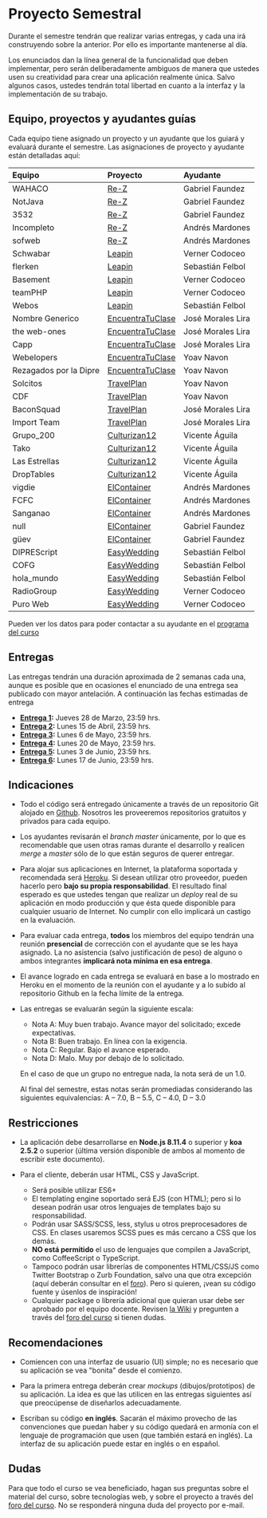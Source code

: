 # Proyecto Semestral

Durante el semestre tendrán que realizar varias entregas, y cada una irá construyendo sobre la anterior. Por ello es importante mantenerse al día.

Los enunciados dan la línea general de la funcionalidad que deben implementar, pero serán deliberadamente ambiguos de manera que ustedes usen su creatividad para crear una aplicación realmente única. Salvo algunos casos, ustedes tendrán total libertad en cuanto a la interfaz y la implementación de su trabajo.

## Equipo, proyectos y ayudantes guías

Cada equipo tiene asignado un proyecto y un ayudante que los guiará y evaluará durante el semestre. Las asignaciones de proyecto y ayudante están detalladas aquí:

| Equipo  | Proyecto | Ayudante |
|:---------------------- |:---------------------------| :------|
| WAHACO                 |  [Re-Z](https://docs.google.com/document/d/12Z_E5eLQOlIlj7V4ogaQ0MrkUAdKtwwK83n3gruepNs/edit?usp=sharing)      | Gabriel Faundez     |
| NotJava                |  [Re-Z](https://docs.google.com/document/d/12Z_E5eLQOlIlj7V4ogaQ0MrkUAdKtwwK83n3gruepNs/edit?usp=sharing)      | Gabriel Faundez     |
| 3532                   |  [Re-Z](https://docs.google.com/document/d/12Z_E5eLQOlIlj7V4ogaQ0MrkUAdKtwwK83n3gruepNs/edit?usp=sharing)      | Gabriel Faundez     |
| Incompleto             |  [Re-Z](https://docs.google.com/document/d/12Z_E5eLQOlIlj7V4ogaQ0MrkUAdKtwwK83n3gruepNs/edit?usp=sharing)      | Andrés Mardones     |
| sofweb                 |  [Re-Z](https://docs.google.com/document/d/12Z_E5eLQOlIlj7V4ogaQ0MrkUAdKtwwK83n3gruepNs/edit?usp=sharing)      | Andrés Mardones     |
| Schwabar               |  [Leapin](https://docs.google.com/document/d/1f_pqys0On6WQLmpHFvsHBFmdH5PN9o_jza8o20fy56E/edit?usp=sharing)      | Verner Codoceo      |
| flerken                |  [Leapin](https://docs.google.com/document/d/1f_pqys0On6WQLmpHFvsHBFmdH5PN9o_jza8o20fy56E/edit?usp=sharing)      | Sebastián Felbol    |
| Basement               |  [Leapin](https://docs.google.com/document/d/1f_pqys0On6WQLmpHFvsHBFmdH5PN9o_jza8o20fy56E/edit?usp=sharing)      | Verner Codoceo      |
| teamPHP                |  [Leapin](https://docs.google.com/document/d/1f_pqys0On6WQLmpHFvsHBFmdH5PN9o_jza8o20fy56E/edit?usp=sharing)      | Verner Codoceo      |
| Webos                  |  [Leapin](https://docs.google.com/document/d/1f_pqys0On6WQLmpHFvsHBFmdH5PN9o_jza8o20fy56E/edit?usp=sharing)      | Sebastián Felbol    |
| Nombre Generico        |  [EncuentraTuClase](https://docs.google.com/document/d/1uav7VCsBrMMVAv55pjmq00BkoZkjo84PncXTYj8sGYg/edit?usp=sharing)      | José Morales Lira   |
| the web-ones           |  [EncuentraTuClase](https://docs.google.com/document/d/1uav7VCsBrMMVAv55pjmq00BkoZkjo84PncXTYj8sGYg/edit?usp=sharing)      | José Morales Lira   |
| Capp                   |  [EncuentraTuClase](https://docs.google.com/document/d/1uav7VCsBrMMVAv55pjmq00BkoZkjo84PncXTYj8sGYg/edit?usp=sharing)      | José Morales Lira   |
| Webelopers             |  [EncuentraTuClase](https://docs.google.com/document/d/1uav7VCsBrMMVAv55pjmq00BkoZkjo84PncXTYj8sGYg/edit?usp=sharing)      | Yoav Navon          |
| Rezagados por la Dipre |  [EncuentraTuClase](https://docs.google.com/document/d/1uav7VCsBrMMVAv55pjmq00BkoZkjo84PncXTYj8sGYg/edit?usp=sharing)      | Yoav Navon          |
| Solcitos               |  [TravelPlan](https://docs.google.com/document/d/1QjRTJzZy_alGnRNeemSW0DtP3rYpggvBh6UkbL2BE2c/edit?usp=sharing)      | Yoav Navon          |
| CDF                    |  [TravelPlan](https://docs.google.com/document/d/1QjRTJzZy_alGnRNeemSW0DtP3rYpggvBh6UkbL2BE2c/edit?usp=sharing)      | Yoav Navon          |
| BaconSquad             |  [TravelPlan](https://docs.google.com/document/d/1QjRTJzZy_alGnRNeemSW0DtP3rYpggvBh6UkbL2BE2c/edit?usp=sharing)      | José Morales Lira   |
| Import Team            |  [TravelPlan](https://docs.google.com/document/d/1QjRTJzZy_alGnRNeemSW0DtP3rYpggvBh6UkbL2BE2c/edit?usp=sharing)      | José Morales Lira   |
| Grupo_200              |  [Culturizan12](https://docs.google.com/document/d/1wA3xYinyUGJW3zYN2vkoyAdGRFKa7beWN1uCMYvpgi8/edit?usp=sharing)      | Vicente Águila      |
| Tako                   |  [Culturizan12](https://docs.google.com/document/d/1wA3xYinyUGJW3zYN2vkoyAdGRFKa7beWN1uCMYvpgi8/edit?usp=sharing)      | Vicente Águila      |
| Las Estrellas          |  [Culturizan12](https://docs.google.com/document/d/1wA3xYinyUGJW3zYN2vkoyAdGRFKa7beWN1uCMYvpgi8/edit?usp=sharing)      | Vicente Águila      |
| DropTables             |  [Culturizan12](https://docs.google.com/document/d/1wA3xYinyUGJW3zYN2vkoyAdGRFKa7beWN1uCMYvpgi8/edit?usp=sharing)      | Vicente Águila      |
| vigdie                 |  [ElContainer](https://docs.google.com/document/d/1-c1aLwdUhI1O0IcXMQeLrShkn3YQrjkcyBwBPu-P2IE/edit?usp=sharing)      | Andrés Mardones     |
| FCFC                   |  [ElContainer](https://docs.google.com/document/d/1-c1aLwdUhI1O0IcXMQeLrShkn3YQrjkcyBwBPu-P2IE/edit?usp=sharing)      | Andrés Mardones     |
| Sanganao               |  [ElContainer](https://docs.google.com/document/d/1-c1aLwdUhI1O0IcXMQeLrShkn3YQrjkcyBwBPu-P2IE/edit?usp=sharing)      | Andrés Mardones     |
| null                   |  [ElContainer](https://docs.google.com/document/d/1-c1aLwdUhI1O0IcXMQeLrShkn3YQrjkcyBwBPu-P2IE/edit?usp=sharing)      | Gabriel Faundez     |
| güev                   |  [ElContainer](https://docs.google.com/document/d/1-c1aLwdUhI1O0IcXMQeLrShkn3YQrjkcyBwBPu-P2IE/edit?usp=sharing)      | Gabriel Faundez     |
| DIPREScript            |  [EasyWedding](https://docs.google.com/document/d/1BfLXUTcOJ7eXdVgXmZ34htYd22O4DguSdakBKqGWbeg/edit?usp=sharing)      | Sebastián Felbol    |
| COFG                   |  [EasyWedding](https://docs.google.com/document/d/1BfLXUTcOJ7eXdVgXmZ34htYd22O4DguSdakBKqGWbeg/edit?usp=sharing)      | Sebastián Felbol    |
| hola_mundo             |  [EasyWedding](https://docs.google.com/document/d/1BfLXUTcOJ7eXdVgXmZ34htYd22O4DguSdakBKqGWbeg/edit?usp=sharing)      | Sebastián Felbol    |
| RadioGroup             |  [EasyWedding](https://docs.google.com/document/d/1BfLXUTcOJ7eXdVgXmZ34htYd22O4DguSdakBKqGWbeg/edit?usp=sharing)      | Verner Codoceo      |
| Puro Web               |  [EasyWedding](https://docs.google.com/document/d/1BfLXUTcOJ7eXdVgXmZ34htYd22O4DguSdakBKqGWbeg/edit?usp=sharing)      | Verner Codoceo      |

Pueden ver los datos para poder contactar a su ayudante en el [programa del curso](../../../#equipo)

## Entregas

Las entregas tendrán una duración aproximada de 2 semanas cada una, aunque es posible que en ocasiones el enunciado de una entrega sea publicado con mayor antelación. A continuación las fechas estimadas de entrega

* **[Entrega 1](enunciados/entrega1.md):** Jueves 28 de Marzo, 23:59 hrs.
* **[Entrega 2](enunciados/entrega2.md):** Lunes 15 de Abril, 23:59 hrs.
* **[Entrega 3](enunciados/entrega3.md):** Lunes 6 de Mayo, 23:59 hrs.
* **[Entrega 4](enunciados/entrega4.md):** Lunes 20 de Mayo, 23:59 hrs.
* **[Entrega 5](enunciados/entrega5.md):** Lunes 3 de Junio, 23:59 hrs.
* **[Entrega 6](enunciados/entrega6.md):** Lunes 17 de Junio, 23:59 hrs.

## Indicaciones

* Todo el código será entregado únicamente a través de un repositorio Git alojado en [Github](https://github.com). Nosotros les proveeremos repositorios gratuitos y privados para cada equipo.

* Los ayudantes revisarán el *branch master* únicamente, por lo que es recomendable que usen otras ramas durante el desarrollo y realicen *merge* a *master* sólo de lo que están seguros de querer entregar.

* Para alojar sus aplicaciones en Internet, la plataforma soportada y recomendada será [Heroku](https://www.heroku.com/). Si desean utilizar otro proveedor, pueden hacerlo pero **bajo su propia responsabilidad**. El resultado final esperado es que ustedes tengan que realizar un *deploy* real de su aplicación en modo producción y que ésta quede disponible para cualquier usuario de Internet. No cumplir con ello implicará un castigo en la evaluación.

* Para evaluar cada entrega, **todos** los miembros del equipo tendrán una reunión **presencial** de corrección con el ayudante que se les haya asignado. La no asistencia (salvo justificación de peso) de alguno o ambos integrantes **implicará nota mínima en esa entrega**.

* El avance logrado en cada entrega se evaluará en base a lo mostrado en Heroku en el momento de la reunión con el ayudante y a lo subido al repositorio Github en la fecha límite de la entrega.

* Las entregas se evaluarán según la siguiente escala:
	* Nota A: Muy buen trabajo. Avance mayor del solicitado; excede expectativas.
	* Nota B: Buen trabajo. En línea con la exigencia.
	* Nota C: Regular. Bajo el avance esperado.
	* Nota D: Malo. Muy por debajo de lo solicitado.

	En el caso de que un grupo no entregue nada, la nota será de un 1.0.

	Al final del semestre, estas notas serán promediadas considerando las siguientes equivalencias: A – 7.0, B – 5.5, C – 4.0, D – 3.0

## Restricciones

* La aplicación debe desarrollarse en **Node.js 8.11.4** o superior y **koa 2.5.2** o superior (última versión disponible de ambos al momento de escribir este documento).

* Para el cliente, deberán usar HTML, CSS y JavaScript.
	* Será posible utilizar ES6+
	* El templating engine soportado será EJS (con HTML); pero si lo desean podrán usar otros lenguajes de templates bajo su responsabilidad.
	* Podrán usar SASS/SCSS, less, stylus u otros preprocesadores de CSS. En clases usaremos SCSS pues es más cercano a CSS que los demás.
	* **NO está permitido** el uso de lenguajes que compilen a JavaScript, como CoffeeScript o TypeScript.
	* Tampoco podrán usar librerías de componentes HTML/CSS/JS como Twitter Bootstrap o Zurb Foundation, salvo una que otra excepción (aquí deberán consultar en el [foro](../../../#foro)). Pero si quieren, ¡vean su código fuente y úsenlos de inspiración!
	* Cualquier package o librería adicional que quieran usar debe ser aprobado por el equipo docente. Revisen [la Wiki](../../../wiki/Packages) y pregunten a través del [foro del curso](../../../#foro) si tienen dudas.

## Recomendaciones

* Comiencen con una interfaz de usuario (UI) simple; no es necesario que su aplicación se vea "bonita" desde el comienzo.

* Para la primera entrega deberán crear *mockups* (dibujos/prototipos) de su aplicación. La idea es que las utilicen en las entregas siguientes así que preocúpense de diseñarlos adecuadamente.

* Escriban su código **en inglés**. Sacarán el máximo provecho de las convenciones que puedan haber y su código quedará en armonía con el lenguaje de programación que usen (que también estará en inglés). La interfaz de su aplicación puede estar en inglés o en español.

## Dudas
Para que todo el curso se vea beneficiado, hagan sus preguntas sobre el material del curso, sobre tecnologías web, y sobre el proyecto a través del [foro del curso](../../../#foro).  No se responderá ninguna duda del proyecto por e-mail.